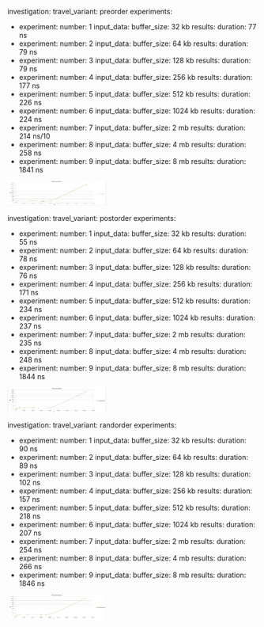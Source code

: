 
investigation: 
travel_variant: preorder
  experiments: 
- experiment: 
    number: 1
    input_data: 
      buffer_size: 32 kb
    results: 
      duration: 77 ns
- experiment: 
    number: 2
    input_data: 
      buffer_size: 64 kb
    results: 
      duration: 79 ns
- experiment: 
    number: 3
    input_data: 
      buffer_size: 128 kb
    results: 
      duration: 79 ns
- experiment: 
    number: 4
    input_data: 
      buffer_size: 256 kb
    results: 
      duration: 177 ns
- experiment: 
    number: 5
    input_data: 
      buffer_size: 512 kb
    results: 
      duration: 226 ns
- experiment: 
    number: 6
    input_data: 
      buffer_size: 1024 kb
    results: 
      duration: 224 ns
- experiment: 
    number: 7
    input_data: 
      buffer_size: 2 mb
    results: 
      duration: 214 ns/10
- experiment: 
    number: 8
    input_data: 
      buffer_size: 4 mb
    results: 
      duration: 258 ns
- experiment: 
    number: 9
    input_data: 
      buffer_size: 8 mb
    results: 
      duration: 1841 ns

<img src="preorder.png" width="200" height="50"/>


investigation: 
travel_variant: postorder
  experiments: 
- experiment: 
    number: 1
    input_data: 
      buffer_size: 32 kb
    results: 
      duration: 55 ns
- experiment: 
    number: 2
    input_data: 
      buffer_size: 64 kb
    results: 
      duration: 78 ns
- experiment: 
    number: 3
    input_data: 
      buffer_size: 128 kb
    results: 
      duration: 76 ns
- experiment: 
    number: 4
    input_data: 
      buffer_size: 256 kb
    results: 
      duration: 171 ns
- experiment: 
    number: 5
    input_data: 
      buffer_size: 512 kb
    results: 
      duration: 234 ns
- experiment: 
    number: 6
    input_data: 
      buffer_size: 1024 kb
    results: 
      duration: 237 ns
- experiment: 
    number: 7
    input_data: 
      buffer_size: 2 mb
    results: 
      duration: 235 ns
- experiment: 
    number: 8
    input_data: 
      buffer_size: 4 mb
    results: 
      duration: 248 ns
- experiment: 
    number: 9
    input_data: 
      buffer_size: 8 mb
    results: 
      duration: 1844 ns

<img src="postorder.png" width="200" height="50"/>


investigation: 
travel_variant: randorder
  experiments: 
- experiment: 
    number: 1
    input_data: 
      buffer_size: 32 kb
    results: 
      duration: 90 ns
- experiment: 
    number: 2
    input_data: 
      buffer_size: 64 kb
    results: 
      duration: 89 ns
- experiment: 
    number: 3
    input_data: 
      buffer_size: 128 kb
    results: 
      duration: 102 ns
- experiment: 
    number: 4
    input_data: 
      buffer_size: 256 kb
    results: 
      duration: 157 ns
- experiment: 
    number: 5
    input_data: 
      buffer_size: 512 kb
    results: 
      duration: 218 ns
- experiment: 
    number: 6
    input_data: 
      buffer_size: 1024 kb
    results: 
      duration: 207 ns
- experiment: 
    number: 7
    input_data: 
      buffer_size: 2 mb
    results: 
      duration: 254 ns
- experiment: 
    number: 8
    input_data: 
      buffer_size: 4 mb
    results: 
      duration: 266 ns
- experiment: 
    number: 9
    input_data: 
      buffer_size: 8 mb
    results: 
      duration: 1846 ns

<img src="randorder.png" width="200" height="50"/>

